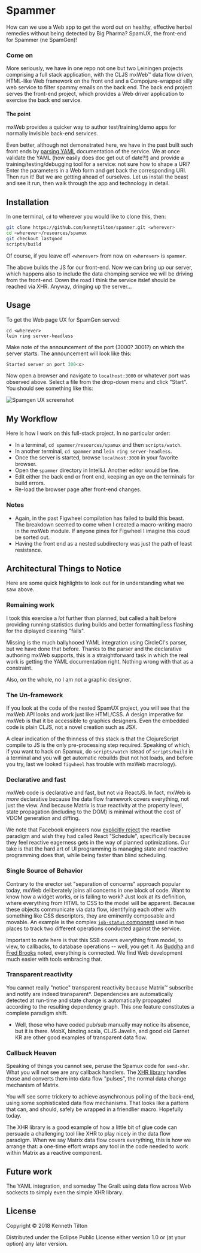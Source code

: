 # Spammer

How can we use a Web app to get the word out on healthy, effective herbal remedies without being detected by Big Pharma? SpamUX, the front-end for Spammer (ne SpamGen)!

### Come on
More seriously, we have in one repo not one but two Leiningen projects comprising a full stack application, with the CLJS mxWeb&trade; data flow driven, HTML-like Web framework on the front end and a Compojure-wrapped silly web service to filter spammy emails on the back end. The back end project serves the front-end project, which provides a Web driver application to exercise the back end service.
#### The point
mxWeb provides a quicker way to author test/training/demo apps for normally invisible back-end services. 

Even better, although not demonstrated here, we have in the past built such front ends by [parsing YAML](https://github.com/lancepantz/clj-yaml) documentation of the service. We at once validate the YAML (how easily does doc get out of date?!) and provide a training/testing/debugging tool for a service: not sure how to shape a URI? Enter the parameters in a Web form and get back the corresponding URI. Then run it! But we are getting ahead of ourselves. Let us install the beast and see it run, then walk through the app and technology in detail.

## Installation

In one terminal, `cd` to wherever you would like to clone this, then:
````bash
git clone https://github.com/kennytilton/spammer.git <wherever>
cd <wherever>/resources/spamux
git checkout lastgood
scripts/build
````
Of course, if you leave off `<wherever>` from now on `<wherever>` is `spammer`.

The above builds the JS for our front-end. Now we can bring up our server, which happens also to include the data chomping service we will be driving from the front-end. Down the road I think the service itslef should be reached via XHR. Anyway, dringing up the server...
## Usage
To get the Web page UX for SpamGen served:
````
cd <wherever>
lein ring server-headless
````
Make note of the announcement of the port (3000? 3001?) on which the server starts. The announcement will look like this:
````bash
Started server on port 300<x>
````
Now open a browser and navigate to `localhost:3000` or whatever port was observed above. Select a file from the drop-down menu and click "Start". You should see something like this:

![Spamgen UX screenshot](https://github.com/kennytilton/spammer/blob/master/resources/images/spammer-ux.jpg)

## My Workflow
Here is how I work on this full-stack project. In no particular order:
* In a terminal, `cd spammer/resources/spamux` and then `scripts/watch`.
* In another terminal, `cd spammer` and `lein ring server-headless`.
* Once the server is started, browse `localhost:3000` in your favorite browser.
* Open the `spammer` directory in IntelliJ. Another editor would be fine.
* Edit either the back end or front end, keeping an eye on the terminals for build errors.
* Re-load the browser page after front-end changes.

### Notes
* Again, in the past Figwheel compilation has failed to build this beast. The breakdown seemed to come when I created a macro-writing macro in the mxWeb module. If anyone pines for Figwheel I imagine this coud be sorted out.
* Having the front end as a nested subdirectory was just the path of least resistance. 

## Architectural Things to Notice
Here are some quick highlights to look out for in understanding what we saw above. 
### Remaining work
I took this exercise a *lot* further than planned, but called a halt before providing running statistics during builds and better formatting/less flashing for the diplayed cleaning "fails".

Missing is the much ballyhooed YAML integration using CircleCI's parser, but we have done that before. Thanks to the parser and the declarative authoring mxWeb supports, this is a straightforward task in which the real work is getting the YAML documentation right. Nothing wrong with that as a constraint.

Also, on the whole, no I am not a graphic designer.
### The Un-framework
If you look at the code of the nested SpamUX project, you will see that the mxWeb API looks and work just like HTML/CSS. A design imperative for mxWeb is that it be accessible to graphics designers. Even the embedded code is plain CLJS, not a novel creation such as JSX. 

A clear indication of the thinness of this stack is that the ClojureScript compile to JS is the only pre-processing step required. Speaking of which, if you want to hack on Spamux, do `scripts/watch` istead of `scripts/build` in a terminal and you will get automatic rebuilds (but not hot loads, and before you try, last we looked `figwheel` has trouble with mxWeb macrology).
### Declarative and fast
mxWeb code is declarative and fast, but not via ReactJS. In fact, mxWeb is *more* declarative because the data flow framework covers everything, not just the view. And because Matrix is *true* reactivity at the property level, state propagation (including to the DOM) is minimal without the cost of VDOM generation and diffing.

We note that Facebook engineers now [explicitly reject](https://reactjs.org/docs/design-principles.html) the reactive paradigm and wish they had called React "Schedule", specifically because they feel reactive eagerness gets in the way of planned optimizations. Our take is that the hard art of UI programming is managing state and reactive programming does that, while being faster than blind scheduling.
### Single Source of Behavior
Contrary to the erector set "separation of concerns" approach popular today, mxWeb deliberately joins all concerns in one block of code. Want to know how a widget works, or is failing to work? Just look at its definition, where everything from HTML to CSS to the model will be apparent. Because these objects communicate via data flow, identifying each other with something like CSS descriptors, they are eminently composable and movable. An example is the complex [`job-status` component](https://github.com/kennytilton/spammer/blob/master/resources/spamux/src/spamux/component.cljs) used in two places to track two different operations conducted against the service.

Important to note here is that this SSB covers everything from model, to view, to callbacks, to database operations -- well, you get it. As [Buddha](https://en.wikipedia.org/wiki/Prat%C4%ABtyasamutp%C4%81da) and [Fred Brooks](http://worrydream.com/refs/Brooks-NoSilverBullet.pdf) noted, everything is connected. We find Web development much easier with tools embracing that.
### Transparent reactivity
You cannot really "notice" transparent reactivity because Matrix&trade; subscribe and notify are indeed transparent*. Dependencies are automatically detected at run-time and state change is automatically propagated according to the resulting dependency graph. This one feature constitutes a complete paradigm shift.

* Well, those who have coded pub/sub manually may notice its absence, but it is there. MobX, binding.scala, CLJS Javelin, and good old Garnet KR are other good examples of transparent data flow.
### Callback Heaven
Speaking of things you cannot see, peruse the Spamux code for `send-xhr`. What you will not see are any callback handlers. The [XHR library](https://github.com/kennytilton/xhr) handles those and converts them into data flow "pulses", the normal data change mechanism of Matrix.

You *will* see some trickery to achieve asynchronous polling of the back-end, using some sophisticated data flow mechanisms. That looks like a pattern that can, and should, safely be wrapped in a friendlier macro. Hopefully today.

The XHR library is a good example of how a little bit of glue code can persuade a challenging tool like XHR to play nicely in the data flow paradigm. When we say Matrix data flow covers everything, this is how we arrange that: a one-time effort wraps any tool in the code needed to work within Matrix as a reactive component.

## Future work
The YAML integration, and someday The Grail: using data flow across Web sockects to simply even the simple XHR library.

## License

Copyright © 2018 Kenneth Tilton

Distributed under the Eclipse Public License either version 1.0 or (at
your option) any later version.
